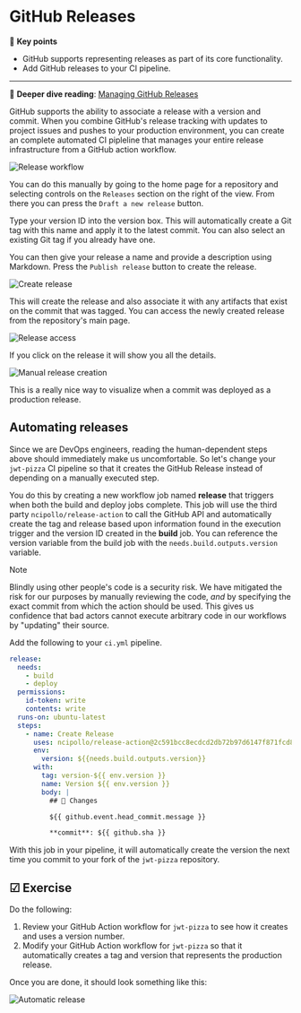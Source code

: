 # GitHub Releases

🔑 **Key points**

- GitHub supports representing releases as part of its core functionality.
- Add GitHub releases to your CI pipeline.

---

📖 **Deeper dive reading**: [Managing GitHub Releases](https://docs.github.com/en/repositories/releasing-projects-on-github/managing-releases-in-a-repository)

GitHub supports the ability to associate a release with a version and commit. When you combine GitHub's release tracking with updates to project issues and pushes to your production environment, you can create an complete automated CI pipleline that manages your entire release infrastructure from a GitHub action workflow.

![Release workflow](releaseWorkflow.png)

You can do this manually by going to the home page for a repository and selecting controls on the `Releases` section on the right of the view. From there you can press the `Draft a new release` button.

Type your version ID into the version box. This will automatically create a Git tag with this name and apply it to the latest commit. You can also select an existing Git tag if you already have one.

You can then give your release a name and provide a description using Markdown. Press the `Publish release` button to create the release.

![Create release](createRelease.png)

This will create the release and also associate it with any artifacts that exist on the commit that was tagged. You can access the newly created release from the repository's main page.

![Release access](releaseAccess.png)

If you click on the release it will show you all the details.

![Manual release creation](manualReleaseCreation.png)

This is a really nice way to visualize when a commit was deployed as a production release.

## Automating releases

Since we are DevOps engineers, reading the human-dependent steps above should immediately make us uncomfortable. So let's change your `jwt-pizza` CI pipeline so that it creates the GitHub Release instead of depending on a manually executed step.

You do this by creating a new workflow job named **release** that triggers when both the build and deploy jobs complete. This job will use the third party `ncipollo/release-action` to call the GitHub API and automatically create the tag and release based upon information found in the execution trigger and the version ID created in the **build** job. You can reference the version variable from the build job with the `needs.build.outputs.version` variable.

> [!NOTE]
>
> Blindly using other people's code is a security risk. We have mitigated the risk for our purposes by manually reviewing the code, _and_ by specifying the exact commit from which the action should be used. This gives us confidence that bad actors cannot execute arbitrary code in our workflows by "updating" their source.

Add the following to your `ci.yml` pipeline.

```yml
release:
  needs:
    - build
    - deploy
  permissions:
    id-token: write
    contents: write
  runs-on: ubuntu-latest
  steps:
    - name: Create Release
      uses: ncipollo/release-action@2c591bcc8ecdcd2db72b97d6147f871fcd833ba5
      env:
        version: ${{needs.build.outputs.version}}
      with:
        tag: version-${{ env.version }}
        name: Version ${{ env.version }}
        body: |
          ## 🚀 Changes

          ${{ github.event.head_commit.message }}

          **commit**: ${{ github.sha }}
```

With this job in your pipeline, it will automatically create the version the next time you commit to your fork of the `jwt-pizza` repository.

## ☑ Exercise

Do the following:

1. Review your GitHub Action workflow for `jwt-pizza` to see how it creates and uses a version number.
1. Modify your GitHub Action workflow for `jwt-pizza` so that it automatically creates a tag and version that represents the production release.

Once you are done, it should look something like this:

![Automatic release](automaticRelease.png)

